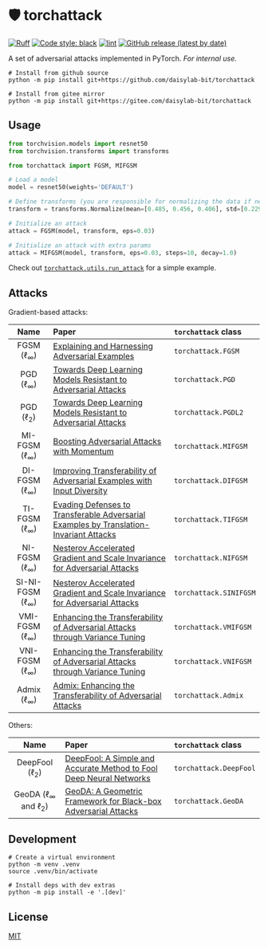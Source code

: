 # 🛡 torchattack

[![Ruff](https://img.shields.io/endpoint?url=https://raw.githubusercontent.com/charliermarsh/ruff/main/assets/badge/v2.json)](https://github.com/astral-sh/ruff)
[![Code style: black](https://img.shields.io/badge/code%20style-black-000000.svg)](https://github.com/psf/black)
[![lint](https://github.com/daisylab-bit/torchattack/actions/workflows/lint.yml/badge.svg)](https://github.com/daisylab-bit/torchattack/actions/workflows/lint.yml)
[![GitHub release (latest by date)](https://img.shields.io/github/v/release/daisylab-bit/torchattack)](https://github.com/daisylab-bit/torchattack/releases/latest)

A set of adversarial attacks implemented in PyTorch. _For internal use._

```shell
# Install from github source
python -m pip install git+https://github.com/daisylab-bit/torchattack

# Install from gitee mirror
python -m pip install git+https://gitee.com/daisylab-bit/torchattack
```

## Usage

```python
from torchvision.models import resnet50
from torchvision.transforms import transforms

from torchattack import FGSM, MIFGSM

# Load a model
model = resnet50(weights='DEFAULT')

# Define transforms (you are responsible for normalizing the data if needed)
transform = transforms.Normalize(mean=[0.485, 0.456, 0.406], std=[0.229, 0.224, 0.225])

# Initialize an attack
attack = FGSM(model, transform, eps=0.03)

# Initialize an attack with extra params
attack = MIFGSM(model, transform, eps=0.03, steps=10, decay=1.0)
```

Check out [`torchattack.utils.run_attack`](src/torchattack/utils.py) for a simple example.

## Attacks

Gradient-based attacks:

|            Name            | Paper                                                                                                                      | `torchattack` class    |
| :------------------------: | :------------------------------------------------------------------------------------------------------------------------- | :--------------------- |
|    FGSM ($\ell_\infty$)    | [Explaining and Harnessing Adversarial Examples](https://arxiv.org/abs/1412.6572)                                          | `torchattack.FGSM`     |
|    PGD ($\ell_\infty$)     | [Towards Deep Learning Models Resistant to Adversarial Attacks](https://arxiv.org/abs/1706.06083)                          | `torchattack.PGD`      |
|       PGD ($\ell_2$)       | [Towards Deep Learning Models Resistant to Adversarial Attacks](https://arxiv.org/abs/1706.06083)                          | `torchattack.PGDL2`    |
|  MI-FGSM ($\ell_\infty$)   | [Boosting Adversarial Attacks with Momentum](https://arxiv.org/abs/1710.06081)                                             | `torchattack.MIFGSM`   |
|  DI-FGSM ($\ell_\infty$)   | [Improving Transferability of Adversarial Examples with Input Diversity](https://arxiv.org/abs/1803.06978)                 | `torchattack.DIFGSM`   |
|  TI-FGSM ($\ell_\infty$)   | [Evading Defenses to Transferable Adversarial Examples by Translation-Invariant Attacks](https://arxiv.org/abs/1904.02884) | `torchattack.TIFGSM`   |
|  NI-FGSM ($\ell_\infty$)   | [Nesterov Accelerated Gradient and Scale Invariance for Adversarial Attacks](https://arxiv.org/abs/1908.06281)             | `torchattack.NIFGSM`   |
| SI-NI-FGSM ($\ell_\infty$) | [Nesterov Accelerated Gradient and Scale Invariance for Adversarial Attacks](https://arxiv.org/abs/1908.06281)             | `torchattack.SINIFGSM` |
|  VMI-FGSM ($\ell_\infty$)  | [Enhancing the Transferability of Adversarial Attacks through Variance Tuning](https://arxiv.org/abs/2103.15571)           | `torchattack.VMIFGSM`  |
|  VNI-FGSM ($\ell_\infty$)  | [Enhancing the Transferability of Adversarial Attacks through Variance Tuning](https://arxiv.org/abs/2103.15571)           | `torchattack.VNIFGSM`  |
|   Admix ($\ell_\infty$)    | [Admix: Enhancing the Transferability of Adversarial Attacks](https://arxiv.org/abs/2102.00436)                            | `torchattack.Admix`    |

Others:

|                Name                | Paper                                                                                                   | `torchattack` class    |
| :--------------------------------: | :------------------------------------------------------------------------------------------------------ | :--------------------- |
|        DeepFool ($\ell_2$)         | [DeepFool: A Simple and Accurate Method to Fool Deep Neural Networks](https://arxiv.org/abs/1511.04599) | `torchattack.DeepFool` |
| GeoDA ($\ell_\infty$ and $\ell_2$) | [GeoDA: A Geometric Framework for Black-box Adversarial Attacks](https://arxiv.org/abs/2003.06468)      | `torchattack.GeoDA`    |

## Development

```shell
# Create a virtual environment
python -m venv .venv
source .venv/bin/activate

# Install deps with dev extras
python -m pip install -e '.[dev]'
```

## License

[MIT](LICENSE)
